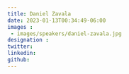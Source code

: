 ```yaml
---
title: Daniel Zavala
date: 2023-01-13T00:34:49-06:00
images : 
 - images/speakers/daniel-zavala.jpg
designation : 
twitter: 
linkedin: 
github: 
---
```


